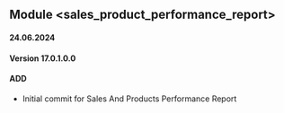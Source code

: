 ## Module <sales_product_performance_report>

#### 24.06.2024
#### Version 17.0.1.0.0
#### ADD

- Initial commit for Sales And Products Performance Report
